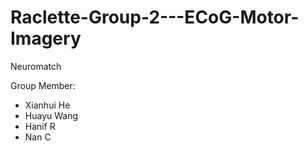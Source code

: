 # Raclette-Group-2---ECoG-Motor-Imagery



Neuromatch 

Group Member: 
- Xianhui He
- Huayu Wang
- Hanif R
- Nan C

